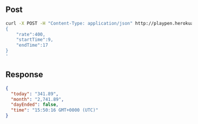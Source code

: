 ## Post

```bash
curl -X POST -H "Content-Type: application/json" http://playpen.herokuapp.com/bankroll -d '
{
    "rate":400,
    "startTime":9,
    "endTime":17
}
'
```

## Response

```json
{
  "today": "341.89",
  "month": "2,741.89",
  "dayEnded": false,
  "time": "15:50:16 GMT+0000 (UTC)"
}
```
